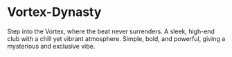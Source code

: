 # Vortex-Dynasty
Step into the Vortex, where the beat never surrenders.
A sleek, high-end club with a chill yet vibrant atmosphere. Simple, bold, and powerful, giving a mysterious and exclusive vibe.
